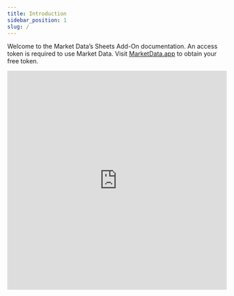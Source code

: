 ```yaml
---
title: Introduction
sidebar_position: 1
slug: /
---
```


Welcome to the Market Data’s Sheets Add-On documentation. An access token is required to use Market Data. Visit [MarketData.app](https://www.marketdata.app/) to obtain your free token.

<iframe width="100%" height="503" src="https://www.youtube.com/embed/D_NpqYGdtDg" title="Get Started With Market Data In Google Sheets: Get Real-Time Stock & Options Prices For Your Sheets" frameborder="0" allow="accelerometer; autoplay; clipboard-write; encrypted-media; gyroscope; picture-in-picture" allowfullscreen>
</iframe>

